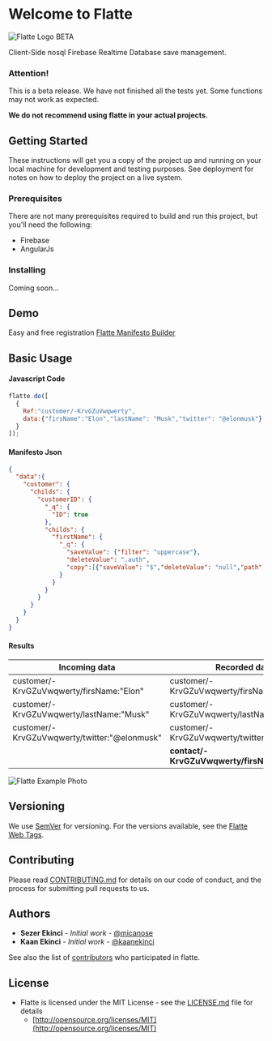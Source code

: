 # Welcome to Flatte
![Flatte Logo](https://flatte.maxabab.com/assets/images/logos/flatte%20logo_Header.png "Flatte Logo") BETA

Client-Side nosql Firebase Realtime Database save management. 

### Attention!
This is a beta release. We have not finished all the tests yet.
Some functions may not work as expected.

**We do not recommend using flatte in your actual projects.**

## Getting Started

These instructions will get you a copy of the project up and running on your local machine for development and testing purposes. See deployment for notes on how to deploy the project on a live system.

### Prerequisites

There are not many prerequisites required to build and run this project, but you'll need the following:

* Firebase
* AngularJs

### Installing
Coming soon...

## Demo 
Easy and free registration
[Flatte Manifesto Builder](https://flatte.maxabab.com)

## Basic Usage
#### Javascript Code
```javascript
flatte.do([
  {
    Ref:"customer/-KrvGZuVwqwerty",
    data:{"firsName":"Elon","lastName": "Musk","twitter": "@elonmusk"}
  }
]);
```

#### Manifesto Json
```json
{
  "data":{
    "customer": {
      "childs": {
        "customerID": {
          "_q": {
            "ID": true
          },
          "childs": {
            "firstName": {
              "_q": {
                "saveValue": {"filter": "uppercase"},
                "deleteValue": ".auth",
                "copy":[{"saveValue": "$","deleteValue": "null","path": "/contact/#customerID/firstName"}]
              }
            }
          }
        }
      }
    }
  }
}
```
#### Results
| Incoming data                                    | Recorded data                                    |
|--------------------------------------------------|--------------------------------------------------|
| customer/-KrvGZuVwqwerty/firsName:"Elon"         | customer/-KrvGZuVwqwerty/firsName:"**ELON**"     |
| customer/-KrvGZuVwqwerty/lastName:"Musk"         | customer/-KrvGZuVwqwerty/lastName:"Musk"         |
| customer/-KrvGZuVwqwerty/twitter:"@elonmusk"     | customer/-KrvGZuVwqwerty/twitter:"@elonmusk"     |
|                                                  | **contact/-KrvGZuVwqwerty/firsName:"Elon"**      |



![Flatte Example Photo](https://flatte.maxabab.com/assets/images/welcome/flatte_screen/full.png "Flatte Manifesto Builder")

## Versioning

We use [SemVer](http://semver.org/) for versioning. For the versions available, see the [Flatte Web Tags](https://github.com/Flatte/Flatte-Web/tags). 


## Contributing

Please read [CONTRIBUTING.md](CONTRIBUTING.md) for details on our code of conduct, and the process for submitting pull requests to us.

## Authors

* **Sezer Ekinci** - *Initial work* - [@micanose](https://github.com/micanose)
* **Kaan Ekinci** - *Initial work* - [@kaanekinci](https://github.com/kaanekinci)

See also the list of [contributors](https://github.com/Flatte/Flatte-Web/graphs/contributors) who participated in flatte.

## License
- Flatte is licensed under the MIT License - see the [LICENSE.md](LICENSE.md) file for details
  - [http://opensource.org/licenses/MIT](http://opensource.org/licenses/MIT)

